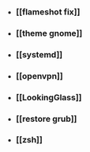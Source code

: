 - ### [[flameshot fix]]
- ### [[theme gnome]]
- ### [[systemd]]
- ### [[openvpn]]
- ### [[LookingGlass]]
- ### [[restore grub]]
- ### [[zsh]]